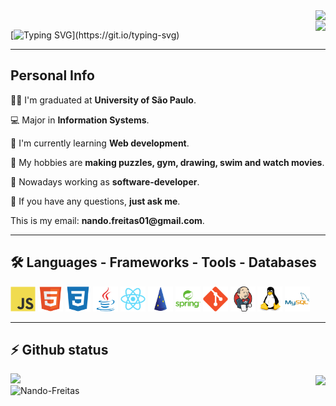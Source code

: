 <img align="right" src="https://visitor-badge.laobi.icu/badge?page_id=Nando-Freitas">
</br>
<img align="right" src="https://www.codewars.com/users/NandoFreitas17/badges/micro">

[![Typing SVG](https://readme-typing-svg.herokuapp.com?color=4DB8F3&lines=Welcome+to+my+profile+👋!;I'm+Fernando+🧑‍💻!;Nice+to+meet+you+​🙃​!)](https://git.io/typing-svg)

---
<h2> Personal Info </h2>
<p> 👨‍🏛 I'm graduated at <b>University of São Paulo</b>. </p>
<p> 💻 Major in <b>Information Systems</b>. </p>
<p> 🌱 I'm currently learning <b>Web development</b>. </p> 
<p> 🤔 My hobbies are <b>making puzzles, gym, drawing, swim and watch movies</b>. </p>
<p> 💼 Nowadays working as <b>software-developer</b>. </p>
<p> 💬 If you have any questions, <b>just ask me</b>. </p>
<p> This is my email: <b>nando.freitas01@gmail.com</b>. </p>

<hr>
<h2> 🛠️ Languages - Frameworks - Tools - Databases </h2>


<span><img alt="JAVASRIPT" src="./icons/javascript-original.svg" width="40px" height="40px"/></span>
<span><img alt="HTML5" src="./icons/html5-original.svg" width="40px" height="40px"/></span>
<span><img alt="CSS3" src="./icons/css3-plain.svg" width="40px" height="40px"/></span>
<span><img alt="JAVA" src="./icons/java-original.svg" width="40px" height="40px"/></span>
<span><img alt="REACT" src="./icons/react-original.svg" width="40px" height="40px"/></span>
<span><img alt="DROPWIZARD" src="./icons/dropwizard-original.svg" width="40px" height="40px"/></span>
<span><img alt="SRPING" src="./icons/spring-original-wordmark.svg" width="40px" height="40px"/></span>
<span><img alt="GIT" src="./icons/git-plain.svg" width="40px" height="40px"/></span>
<span><img alt="JENKINS" src="./icons/jenkins-original.svg" width="40px" height="40px"/></span>
<span><img alt="LINUX" src="./icons/linux-original.svg" width="40px" height="40px"/></span>
<span><img alt="MYSQL" src="./icons/mysql-original-wordmark.svg" width="40px" height="40px"/></span>
<hr>
<h2> ⚡ Github status </h2>

<div align="left">
 <a href="https://github.com/anuraghazra/github-readme-stats" title="Go to Source">
 <img align="left" width=390 src="https://github-readme-stats.vercel.app/api?username=Nando-Freitas&show_icons=true&theme=react&border_color=61dafb&hide_border=true" />
 </a>
</div>
<div align="right">
 <img width=325 align="center" src="https://github-readme-stats.vercel.app/api/top-langs/?username=Nando-Freitas&hide=c%23,powershell,Mathematica,Ruby,Objective-C,Objective-C%2b%2b,Cuda&title_color=61dafb&text_color=ffffff&icon_color=61dafb&bg_color=20232a&langs_count=8&layout=compact&border_color=61dafb&hide_border=true" />
</div>
<div>
 <img width=390 src="https://github-readme-streak-stats.herokuapp.com/?user=Nando-Freitas&theme=react&border=61dafb&hide_border=true" alt="Nando-Freitas" />
</div>
